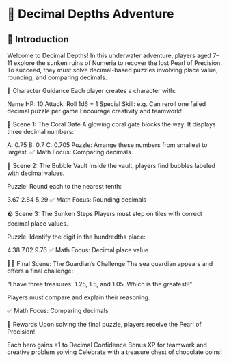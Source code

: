 # 🌊 Decimal Depths Adventure
## 📘 Introduction
Welcome to Decimal Depths! In this underwater adventure, players aged 7–11 explore the sunken ruins of Numeria to recover the lost Pearl of Precision.
To succeed, they must solve decimal-based puzzles involving place value, rounding, and comparing decimals.

🧜 Character Guidance
Each player creates a character with:

Name
HP: 10
Attack: Roll 1d6 + 1
Special Skill: e.g. Can reroll one failed decimal puzzle per game
Encourage creativity and teamwork!

🪸 Scene 1: The Coral Gate
A glowing coral gate blocks the way. It displays three decimal numbers:

A: 0.75
B: 0.7
C: 0.705
Puzzle: Arrange these numbers from smallest to largest.
✅ Math Focus: Comparing decimals

🫧 Scene 2: The Bubble Vault
Inside the vault, players find bubbles labeled with decimal values.

Puzzle: Round each to the nearest tenth:

3.67
2.84
5.29
✅ Math Focus: Rounding decimals

🪨 Scene 3: The Sunken Steps
Players must step on tiles with correct decimal place values.

Puzzle: Identify the digit in the hundredths place:

4.38
7.02
9.76
✅ Math Focus: Decimal place value

🧜‍♂️ Final Scene: The Guardian’s Challenge
The sea guardian appears and offers a final challenge:

“I have three treasures: 1.25, 1.5, and 1.05.
Which is the greatest?”

Players must compare and explain their reasoning.

✅ Math Focus: Comparing decimals

🎁 Rewards
Upon solving the final puzzle, players receive the Pearl of Precision!

Each hero gains +1 to Decimal Confidence
Bonus XP for teamwork and creative problem solving
Celebrate with a treasure chest of chocolate coins!
